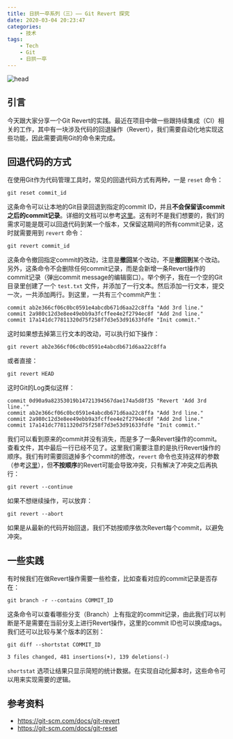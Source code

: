 ```yaml
---
title: 日拱一卒系列（三）—— Git Revert 探究
date: 2020-03-04 20:23:47
categories:
    - 技术
tags:
    - Tech
    - Git
    - 日拱一卒
---
```

![head](abstract.jpg)
## 引言
今天跟大家分享一个Git Revert的实践。最近在项目中做一些跟持续集成（CI）相关的工作，其中有一块涉及代码的回退操作（Revert），我们需要自动化地实现这些功能，因此需要调用Git的命令来完成。

## 回退代码的方式

在使用Git作为代码管理工具时，常见的回退代码方式有两种，一是 `reset` 命令：
```shell
git reset commit_id
```
这条命令可以让本地的Git目录回退到指定的commit ID，并且**不会保留该commit之后的commit记录**。详细的文档可以参考[这里](https://git-scm.com/docs/git-reset)。这有时不是我们想要的，我们的需求可能是既可以回退代码到某一个版本，又保留这期间的所有commit记录，这时就需要用到 `revert` 命令：
<!--more-->
```shell
git revert commit_id
```
这条命令撤回指定commit的改动，注意是**撤回**某个改动，不是**撤回到**某个改动。另外，这条命令不会删除任何commit记录，而是会新增一条Revert操作的commit记录（弹出commit message的编辑窗口）。举个例子，我在一个空的Git目录里创建了一个 `test.txt` 文件，并添加了一行文本。然后添加一行文本，提交一次，一共添加两行。到这里，一共有三个commit产生：
```shell
commit ab2e366cf06c0bc0591e4abcdb671d6aa22c8ffa "Add 3rd line."
commit 2a980c12d3e8ee49ebb9a3fcffee4e2f2794ec8f "Add 2nd line."
commit 17a141dc77811320d75f258f7d3e53d91633fdfe "Init commit."
```
这时如果想去掉第三行文本的改动，可以执行如下操作：
```shell
git revert ab2e366cf06c0bc0591e4abcdb671d6aa22c8ffa
```
或者直接：
```shell
git revert HEAD
```
这时Git的Log类似这样：
```shell
commit 0d90a9a82353019b14721394567dae174a5d8f35 "Revert 'Add 3rd line.'"
commit ab2e366cf06c0bc0591e4abcdb671d6aa22c8ffa "Add 3rd line."
commit 2a980c12d3e8ee49ebb9a3fcffee4e2f2794ec8f "Add 2nd line."
commit 17a141dc77811320d75f258f7d3e53d91633fdfe "Init commit."
```
我们可以看到原来的commit并没有消失，而是多了一条Revert操作的commit。查看文件，其中最后一行已经不见了。这里我们需要注意的是执行Revert操作的顺序。我们有时需要回退掉多个commit的修改，`revert` 命令也支持这样的参数（参考[这里](https://git-scm.com/docs/git-revert)），但**不按顺序**的Revert可能会导致冲突，只有解决了冲突之后再执行：
```shell
git revert --continue
```
如果不想继续操作，可以放弃：
```shell
git revert --abort
```
如果是从最新的代码开始回退，我们不妨按顺序依次Revert每个commit，以避免冲突。

## 一些实践
有时候我们在做Revert操作需要一些检查，比如查看对应的commit记录是否存在：
```shell
git branch -r --contains COMMIT_ID
```
这条命令可以查看哪些分支（Branch）上有指定的commit记录，由此我们可以判断是不是需要在当前分支上进行Revert操作，这里的commit ID也可以换成tags。我们还可以比较与某个版本的区别：
```shell
git diff --shortstat COMMIT_ID

3 files changed, 481 insertions(+), 139 deletions(-)
```
`shortstat` 选项让结果只显示简短的统计数据。在实现自动化脚本时，这些命令可以用来实现需要的逻辑。

## 参考资料
* https://git-scm.com/docs/git-revert
* https://git-scm.com/docs/git-reset